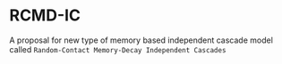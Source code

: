 # RCMD-IC
A proposal for new type of memory based independent cascade model called `Random-Contact Memory-Decay Independent Cascades` 
